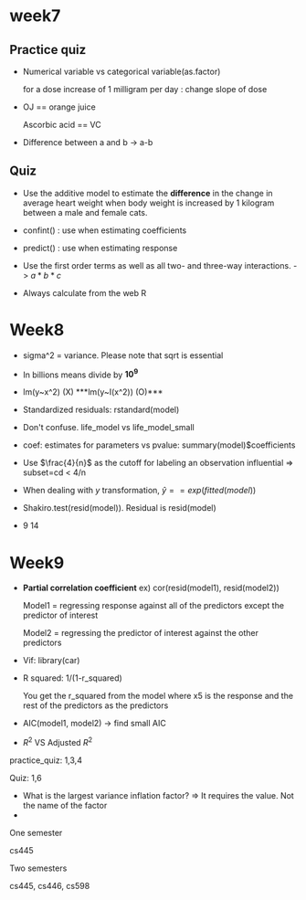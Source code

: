 # week7

## Practice quiz

- Numerical variable vs categorical variable(as.factor)

  for a dose increase of 1 milligram per day : change slope of dose

- OJ == orange juice

  Ascorbic acid == VC

- Difference between a and b ->  a-b

## Quiz

- Use the additive model to estimate the **difference** in the change in average heart weight when body weight is increased by 1 kilogram between a male and female cats.

- confint() : use when estimating coefficients
- predict() : use when estimating response
- Use the first order terms as well as all two- and three-way interactions. -> $a*b*c$

- Always calculate from the web R 



# Week8

- sigma^2 = variance. Please note that sqrt is essential
- In billions means divide by **$10^9$**
- lm(y~x^2) (X) 
  ***lm(y~I(x^2)) (O)***

- Standardized residuals: rstandard(model)

- Don't confuse. life_model vs life_model_small
- coef: estimates for parameters vs pvalue: summary(model)$coefficients
- Use $\frac{4}{n}$ as the cutoff for labeling an observation influential => subset=cd < 4/n
- When dealing with $y$ transformation, $\hat{y} == exp(fitted(model))$ 
- Shakiro.test(resid(model)). Residual is resid(model)
- 9 14

# Week9

- **Partial correlation coefficient** ex) cor(resid(model1), resid(model2))

  Model1 = regressing response against all of the predictors except the predictor of interest

  Model2 = regressing the predictor of interest against the other predictors

- Vif: library(car)

- R squared: 1/(1-r_squared)

  You get the r_squared from the model where x5 is the response and the rest of the predictors as the predictors

- AIC(model1, model2) -> find small AIC

- $R^2$ VS Adjusted $R^2$

practice_quiz: 1,3,4

Quiz: 1,6

- What is the largest variance inflation factor? => It requires the value. Not the name of the factor
- 



One semester

cs445



Two semesters

cs445, cs446, cs598 



